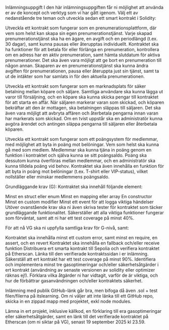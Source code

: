 Inlämningsuppgift
I den här inlämningsuppgiften får ni möjlighet att använda er av de koncept och verktyg som vi har gått igenom. Välj ett av nedanstående tre teman och utveckla sedan ett smart kontrakt i Solidity:

Utveckla ett kontrakt som fungerar som en prenumerationsplattform, där vem som helst kan skapa sin egen prenumerationstjänst.
Varje skapad prenumerationstjänst ska ha en ägare, en avgift och en periodlängd (t.ex. 30 dagar), samt kunna pausas eller återupptas individuellt. Kontraktet ska ha funktioner för att betala för eller förlänga en prenumeration, kontrollera om en adress har en aktiv prenumeration, samt hämta slutdatum för aktiva prenumerationer. Det ska även vara möjligt att ge bort en prenumeration till någon annan. Skaparen av en prenumerationstjänst ska kunna ändra avgiften för prenumerationen, pausa eller återuppta just sin tjänst, samt ta ut de intäkter som har samlats in för den aktuella prenumerationen.
 
Utveckla ett kontrakt som fungerar som en marknadsplats för säker betalning mellan köpare och säljare.
Samtliga användare ska kunna lägga ut varor till försäljning, och en köpare ska kunna skicka pengar till kontraktet för att starta en affär. När säljaren markerar varan som skickad, och köparen bekräftar att den är mottagen, ska betalningen släppas till säljaren. Det ska även vara möjligt att avbryta affären och återbetala pengarna innan varan har markerats som skickad. Om en tvist uppstår ska en administratör kunna avgöra ärendet och antingen släppa pengarna till säljaren eller återbetala köparen.
 
Utveckla ett kontrakt som fungerar som ett poängsystem för medlemmar, med möjlighet att byta in poäng mot belöningar.
Vem som helst ska kunna gå med som medlem. Medlemmar ska kunna tjäna in poäng genom en funktion i kontraktet och själva kunna se sitt poängsaldo. Poäng ska dessutom kunna överföras mellan medlemmar, och en administratör ska kunna tilldela poäng vid behov. Kontraktet ska även innehålla en funktion för att byta in poäng mot belöningar (t.ex. T-shirt eller VIP-status), vilket nollställer eller minskar medlemmens poängsaldo.
 

Grundläggande krav (G):
Kontraktet ska innehåll följande element:

Minst en struct eller enum
Minst en mapping eller array
En constructor
Minst en custom modifier
Minst ett event för att logga viktiga händelser
Utöver ovanstående krav ska ni även skriva tester för kontraktet som täcker grundläggande funktionalitet. Säkerställer att alla viktiga funktioner fungerar som förväntat, samt att ni har ett test coverage på minst 40%.

 

För att nå VG ska ni uppfylla samtliga krav för G-nivå, samt:

Kontraktet ska innehålla minst ett custom error, samt minst en require, en assert, och en revert
Kontraktet ska innehålla en fallback och/eller receive funktion
Distribuera ert smarta kontrakt till Sepolia och verifiera kontraktet på Etherscan. Länka till den verifierade kontraktssidan i er inlämning.
Säkerställ att ert kontrakt har ett test coverage på minst 90%.
Identifiera och implementera minst tre gasoptimeringar och/eller säkerhetsåtgärder i ert kontrakt (användning av senaste versionen av solidity eller optimizer räknas ej!). Förklara vilka åtgärder ni har vidtagit, varför de är viktiga, och hur de förbättrar gasanvändningen och/eller kontraktets säkerhet.
 

Inlämning med publik GitHub-länk går bra, men bifoga då även .sol + test filen/filerna på itslearning. Om ni väljer att inte länka till ett GitHub repo, skicka in en zippad mapp med projektet, exkl node modules.

 

Lämna in ert projekt, inklusive källkod, en förklaring till era gasoptimeringar eller säkerhetsåtgärder, samt en länk till det verifierade kontraktet på Etherscan (om ni siktar på VG), senast 19 september 2025 kl 23.59.